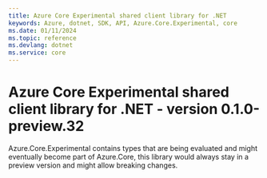 ```yaml
---
title: Azure Core Experimental shared client library for .NET
keywords: Azure, dotnet, SDK, API, Azure.Core.Experimental, core
ms.date: 01/11/2024
ms.topic: reference
ms.devlang: dotnet
ms.service: core
---
```

# Azure Core Experimental shared client library for .NET - version 0.1.0-preview.32 


Azure.Core.Experimental contains types that are being evaluated and might eventually become part of Azure.Core, this library would always stay in a preview version and might allow breaking changes.

